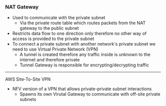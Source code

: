 ### NAT Gateway
- Used to communicate with the private subnet
	- Via the private route table which routes packets from the NAT gateway to the public subnet
- Restricts data flow to one direction only therefore no other way of access is provided to the private subnet
- To connect a private subnet with another network's private subnet we need to use Virtual Private Network (VPN)
	- A tunnel is created therefore any traffic inside is unknown to the internet and therefore private
	- Tunnel Gateway is responsible for encrypting/decrypting traffic

---
AWS Site-To-Site VPN
- NFV version of a VPN that allows private-private subnet interactions
	- Spawns its own Virutal Gateway to communicate with off-site private subnets